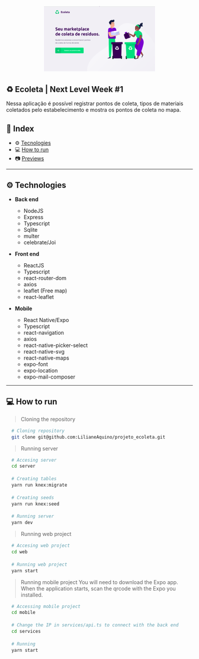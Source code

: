 <h1 align="center">
  <img width="300" alt="Ecoleta" src="/img/home.png">
</h1>

## ♻ Ecoleta | Next Level Week #1

Nessa aplicação é possível registrar pontos de coleta, tipos de materiais coletados pelo estabelecimento e mostra os pontos de coleta no mapa.

## 🚀 Index
- ⚙ [Tecnologies](#-tecnologies)
- 💻 [How to run](#-how-to-run)
- 📷 [Previews](#-previews)

---

## ⚙ Technologies
  - **Back end**
    - NodeJS
    - Express
    - Typescript
    - Sqlite
    - multer
    - celebrate/Joi
  
  - **Front end**
    - ReactJS
    - Typescript
    - react-router-dom
    - axios
    - leaflet (Free map)
    - react-leaflet
  
  - **Mobile**
    - React Native/Expo
    - Typescript
    - react-navigation
    - axios
    - react-native-picker-select
    - react-native-svg
    - react-native-maps
    - expo-font
    - expo-location
    - expo-mail-composer

---

## 💻 How to run

  > Cloning the repository
  ```bash
    # Cloning repository
    git clone git@github.com:LilianeAquino/projeto_ecoleta.git
  ```

  > Running server
  ```bash
    # Accesing server
    cd server

    # Creating tables
    yarn run knex:migrate

    # Creating seeds
    yarn run knex:seed
    
    # Running server
    yarn dev
  ```

  > Running web project
  ```bash
    # Accesing web project
    cd web
    
    # Running web project
    yarn start
  ```

  > Running mobile project
  > You will need to download the Expo app. When the application starts, scan the qrcode with the Expo you installed.
  ```bash
    # Accessing mobile project
    cd mobile

    # Change the IP in services/api.ts to connect with the back end
    cd services

    # Running
    yarn start
  ```